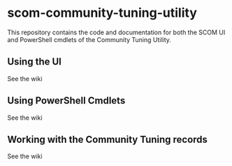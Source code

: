 # scom-community-tuning-utility
This repository contains the code and documentation for both the SCOM UI and PowerShell cmdlets of the Community Tuning Utility.

## Using the UI
See the wiki

## Using PowerShell Cmdlets
See the wiki

## Working with the Community Tuning records
See the wiki
